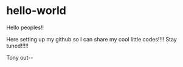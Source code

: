 # hello-world

Hello peoples!!

Here setting up my github so I can share my cool little codes!!!!
Stay tuned!!!!!    

Tony out--    


